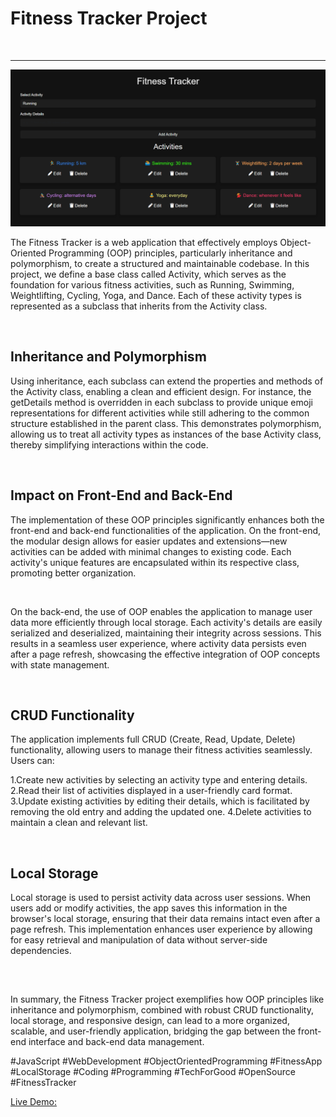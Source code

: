  <h1>Fitness Tracker Project</h1>
 <br>
 <hr>
 <img src="./fitness.png" alt="">
 <p>The Fitness Tracker is a web application that effectively employs Object-Oriented Programming (OOP) principles, particularly inheritance and polymorphism, to create a structured and maintainable codebase. In this project, we define a base class called Activity, which serves as the foundation for various fitness activities, such as Running, Swimming, Weightlifting, Cycling, Yoga, and Dance. Each of these activity types is represented as a subclass that inherits from the Activity class.</p>
 <br>
 <h2>Inheritance and Polymorphism</h2>
 <p>Using inheritance, each subclass can extend the properties and methods of the Activity class, enabling a clean and efficient design. For instance, the getDetails method is overridden in each subclass to provide unique emoji representations for different activities while still adhering to the common structure established in the parent class. This demonstrates polymorphism, allowing us to treat all activity types as instances of the base Activity class, thereby simplifying interactions within the code.</p>
 <br>
 <h2>Impact on Front-End and Back-End</h2>
 <p>The implementation of these OOP principles significantly enhances both the front-end and back-end functionalities of the application. On the front-end, the modular design allows for easier updates and extensions—new activities can be added with minimal changes to existing code. Each activity's unique features are encapsulated within its respective class, promoting better organization.</p>
 <br>
 <p>On the back-end, the use of OOP enables the application to manage user data more efficiently through local storage. Each activity's details are easily serialized and deserialized, maintaining their integrity across sessions. This results in a seamless user experience, where activity data persists even after a page refresh, showcasing the effective integration of OOP concepts with state management.</p>
 <br>
 <h2>CRUD Functionality</h2>
 <p>The application implements full CRUD (Create, Read, Update, Delete) functionality, allowing users to manage their fitness activities seamlessly. Users can:

 1.Create new activities by selecting an activity type and entering details.
 2.Read their list of activities displayed in a user-friendly card format.
 3.Update existing activities by editing their details, which is facilitated by removing the old entry and adding the updated one.
 4.Delete activities to maintain a clean and relevant list.</p>
 <br>
 <h2>Local Storage</h2>
 <p>Local storage is used to persist activity data across user sessions. When users add or modify activities, the app saves this information in the browser's local storage, ensuring that their data remains intact even after a page refresh. This implementation enhances user experience by allowing for easy retrieval and manipulation of data without server-side dependencies.</p>
 <br>
 <h2></h2>
 <p>In summary, the Fitness Tracker project exemplifies how OOP principles like inheritance and polymorphism, combined with robust CRUD functionality, local storage, and responsive design, can lead to a more organized, scalable, and user-friendly application, bridging the gap between the front-end interface and back-end data management.</p>
 #JavaScript #WebDevelopment #ObjectOrientedProgramming #FitnessApp #LocalStorage #Coding #Programming #TechForGood #OpenSource #FitnessTracker

 [Live Demo:](https://fitness-tracker-oop-js-localstorage.netlify.app/)